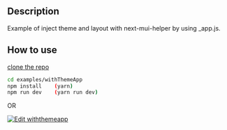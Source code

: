 ## Description

Example of inject theme and layout with next-mui-helper by using _app.js.

## How to use

[clone the repo](https://github.com/thundermiracle/next-mui-helper)

```sh
cd examples/withThemeApp
npm install    (yarn)
npm run dev    (yarn run dev)
```

OR

[![Edit withthemeapp](https://codesandbox.io/static/img/play-codesandbox.svg)](https://codesandbox.io/s/github/thundermiracle/next-mui-helper/tree/master/examples/withThemeApp?module=%2Fsrc%2Fpages%2Findex.js)